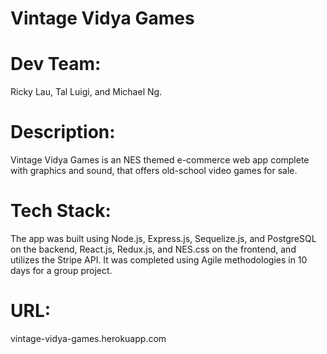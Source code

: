 # Vintage Vidya Games

# Dev Team:

Ricky Lau, Tal Luigi, and Michael Ng.

# Description:

Vintage Vidya Games is an NES themed e-commerce web app complete with graphics and sound, that offers old-school video games for sale.

# Tech Stack:

The app was built using Node.js, Express.js, Sequelize.js, and PostgreSQL on the backend, React.js, Redux.js, and NES.css on the frontend, and utilizes the Stripe API. It was completed using Agile methodologies in 10 days for a group project.

# URL:

vintage-vidya-games.herokuapp.com
